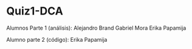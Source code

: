 # Quiz1-DCA

Alumnos Parte 1 (análisis):
Alejandro Brand
Gabriel Mora
Erika Papamija

Alumno parte 2 (código):
Erika Papamija
